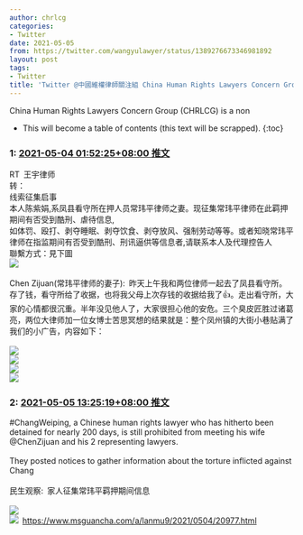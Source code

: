 ```yaml
---
author: chrlcg
categories:
- Twitter
date: 2021-05-05
from: https://twitter.com/wangyulawyer/status/1389276673346981892
layout: post
tags:
- Twitter
title: 'Twitter @中國維權律師關注組 China Human Rights Lawyers Concern Group: 2021-05-03~2021-05-09'
---
```


China Human Rights Lawyers Concern Group (CHRLCG) is a non

* This will become a table of contents (this text will be scrapped).
{:toc}

### 1: [2021-05-04 01:52:25+08:00 推文](https://twitter.com/wangyulawyer/status/1389276673346981892)

RT 王宇律师<br>转：<br>线索征集启事<br>本人陈紫娟,系凤县看守所在押人员常玮平律师之妻。现征集常玮平律师在此羁押期间有否受到酷刑、虐待信息,<br>如体罚、殴打、剥夺睡眠、剥夺饮食、剥夺放风、强制劳动等等。或者知晓常玮平律师在指监期间有否受到酷刑、刑讯逼供等信息者,请联系本人及代理控告人<br>聯繫方式：見下圖<br><img style src="https://pbs.twimg.com/media/E0ezxC8VIAUSKCw?format=jpg&name=orig" referrerpolicy="no-referrer"><br><br>Chen Zijuan(常玮平律师的妻子): 昨天上午我和两位律师一起去了凤县看守所。存了钱，看守所给了收据，也将我父母上次存钱的收据给我了👍。走出看守所，大家的心情都很沉重。半年没见他人了，大家很担心他的安危。三个臭皮匠胜过诸葛亮，两位大律师加一位女博士苦思冥想的结果就是：整个凤州镇的大街小巷贴满了我们的小广告，内容如下：<br><br><img style src="https://pbs.twimg.com/media/E0S-10QVkAgj0jT?format=jpg&name=orig" referrerpolicy="no-referrer"><br><img style src="https://pbs.twimg.com/media/E0S-10RVkAQ5WBk?format=jpg&name=orig" referrerpolicy="no-referrer"><br><img style src="https://pbs.twimg.com/media/E0S-12ZVgAkLeAU?format=jpg&name=orig" referrerpolicy="no-referrer"><br><img style src="https://pbs.twimg.com/media/E0S-12dVkAMDlyx?format=jpg&name=orig" referrerpolicy="no-referrer">

### 2: [2021-05-05 13:25:19+08:00 推文](https://twitter.com/chrlcg/status/1389813437346107392)

#ChangWeiping, a Chinese human rights lawyer who has hitherto been detained for nearly 200 days, is still prohibited from meeting his wife @ChenZijuan and his 2 representing lawyers. <br><br>They posted notices to gather information about the torture inflicted against Chang<br><br>民生观察: 家人征集常玮平羁押期间信息<br><br><img style src="https://pbs.twimg.com/media/E0f9wibVkAMLOuP?format=jpg&name=orig" referrerpolicy="no-referrer"><br><img style src="https://pbs.twimg.com/media/E0f9wm-VcAAaic9?format=jpg&name=orig" referrerpolicy="no-referrer"> <a href="https://www.msguancha.com/a/lanmu9/2021/0504/20977.html" target="_blank" rel="noopener noreferrer">https://www.msguancha.com/a/lanmu9/2021/0504/20977.html</a>

